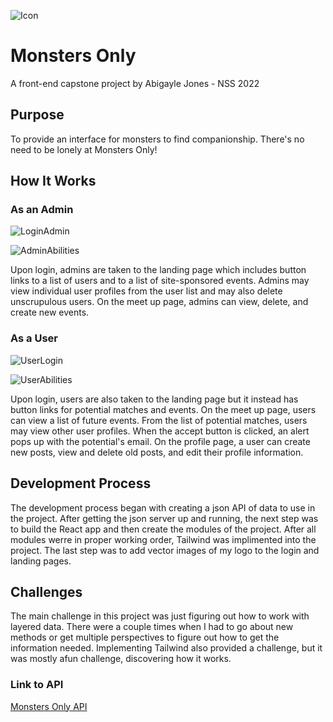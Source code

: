 ![Icon](https://user-images.githubusercontent.com/87338763/201702616-11a4c401-267b-4917-b726-344275d9d547.png)

# Monsters Only
A front-end capstone project by Abigayle Jones - NSS 2022

## Purpose
To provide an interface for monsters to find companionship. There's no need to be lonely at Monsters Only!

## How It Works
### As an Admin
![LoginAdmin](https://user-images.githubusercontent.com/87338763/201693606-9682684e-7fcc-4b19-af39-ad1d39f51675.gif)

![AdminAbilities](https://user-images.githubusercontent.com/87338763/201693828-376a2c0f-95f2-4f14-a42b-d2cb45b39d4c.gif)

Upon login, admins are taken to the landing page which includes button links to a list of users and to a list of site-sponsored events. Admins may view individual user profiles from the user list and may also delete unscrupulous users. On the meet up page, admins can view, delete, and create new events. 


### As a User
![UserLogin](https://user-images.githubusercontent.com/87338763/201695687-a75dd6ee-6e99-42a5-900c-e003eba2ce24.gif)

![UserAbilities](https://user-images.githubusercontent.com/87338763/201699068-0e0f1942-4e0b-4315-83e1-09f7b2b92252.gif)

Upon login, users are also taken to the landing page but it instead has button links for potential matches and events. On the meet up page, users can view a list of future events. From the list of potential matches, users may view other user profiles. When the accept button is clicked, an alert pops up with the potential's email. 
On the profile page, a user can create new posts, view and delete old posts, and edit their profile information.

## Development Process
The development process began with creating a json API of data to use in the project. After getting the json server up and running, the next step was to build the React app and then create the modules of the project. After all modules werre in proper working order, Tailwind was implimented into the project. The last step was to add vector images of my logo to the login and landing pages. 

## Challenges
The main challenge in this project was just figuring out how to work with layered data. There were a couple times when I had to go about new methods or get multiple perspectives to figure out how to get the information needed. Implementing Tailwind also provided a challenge, but it was mostly afun challenge, discovering how it works.

### Link to API
[Monsters Only API](https://github.com/AJWebDevel/AJWebDevel-CapstoneAPI-MonstersOnly-AJones)
